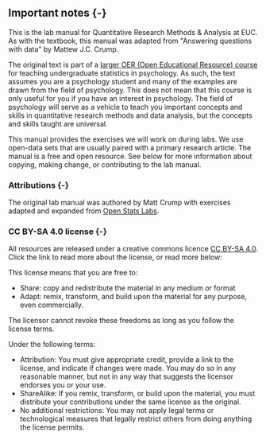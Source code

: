 ## Important notes {-}
This is the lab manual for Quantitative Research Methods & Analysis at EUC. As with the textbook, this manual was adapted from "Answering questions with data" by Mattew J.C. Crump. 

The original text is part of a [larger OER (Open Educational Resource) course](https://osf.io/3s68c/) for teaching undergraduate statistics in psychology. As such, the text assumes you are a psychology student and many of the examples are drawn from the field of psychology. This does not mean that this course is only useful for you if you have an interest in psychology. The field of psychology will serve as a vehicle to teach you important concepts and skills in quantitative research methods and data analysis, but the concepts and skills taught are universal. 

This manual provides the exercises we will work on during labs. We use open-data sets that are usually paired with a primary research article. The manual is a free and open resource. See below for more information about copying, making change, or contributing to the lab manual.

### Attributions {-}
The original lab manual was authored by Matt Crump with exercises adapted and expanded from [Open Stats Labs](https://sites.trinity.edu/osl).

### CC BY-SA 4.0 license {-}
All resources are released under a creative commons licence [CC BY-SA 4.0](https://creativecommons.org/licenses/by-sa/4.0/). Click the link to read more about the license, or read more below:

This license means that you are free to:

- Share: copy and redistribute the material in any medium or format
- Adapt: remix, transform, and build upon the material for any purpose, even commercially.

The licensor cannot revoke these freedoms as long as you follow the license terms.

Under the following terms:

- Attribution: You must give appropriate credit, provide a link to the license, and indicate if changes were made. You may do so in any reasonable manner, but not in any way that suggests the licensor endorses you or your use.
- ShareAlike: If you remix, transform, or build upon the material, you must distribute your contributions under the same license as the original.
- No additional restrictions: You may not apply legal terms or technological measures that legally restrict others from doing anything the license permits.